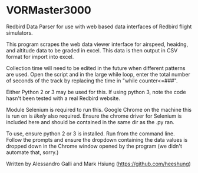 # VORMaster3000
Redbird Data Parser for use with web based data interfaces of Redbird flight simulators.

This program scrapes the web data viewer interface for airspeed, heaidng, and altitude data to be graded in excel. This data is then  output in CSV format for import into excel. 

Collection time will need to be edited in the future when different patterns are used. 
  Open the script and in the large while loop, enter the total number of seconds of the track by replacing the time in "while counter<=###".

Either Python 2 or 3 may be used for this. If using python 3, note the code hasn't been tested with a real Redbird website. 

Module Selenium is required to run this. Google Chrome on the machine this is run on is *likely* also required. Ensure the chrome driver for Selenium is included here and should be contained in the same dir as the .py ran. 

To use, ensure python 2 or 3 is installed. Run from the command line.  Follow the prompts and ensure the dropdown containing the data values is dropped down in the Chrome window opened by the program (we didn't automate that, sorry.) 


Written by Alessandro Galli and Mark Hsiung (https://github.com/heeshung)
